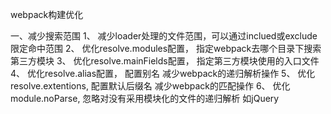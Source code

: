 webpack构建优化

一、减少搜索范围
	1、 减少loader处理的文件范围，可以通过inclued或exclude 限定命中范围
	2、 优化resolve.modules配置， 指定webpack去哪个目录下搜索第三方模块
	3、 优化resolve.mainFields配置， 指定第三方模块使用的入口文件
	4、 优化resolve.alias配置， 配置别名 减少webpack的递归解析操作
	5、 优化resolve.extentions, 配置默认后缀名 减少webpack的匹配操作
	6、 优化module.noParse, 忽略对没有采用模块化的文件的递归解析 如jQuery
	